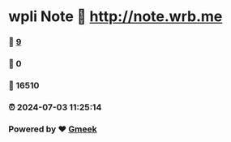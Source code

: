 # wpli Note :link: http://note.wrb.me 
### :page_facing_up: [9](http://note.wrb.me/tag.html) 
### :speech_balloon: 0 
### :hibiscus: 16510 
### :alarm_clock: 2024-07-03 11:25:14 
### Powered by :heart: [Gmeek](https://github.com/Meekdai/Gmeek)
